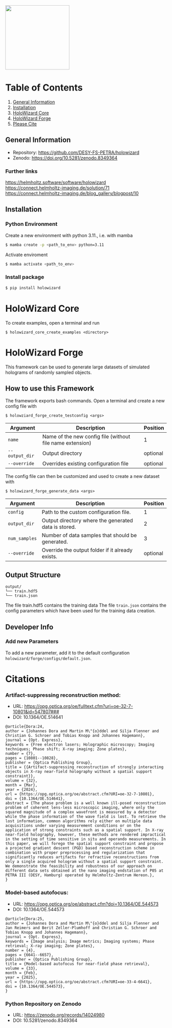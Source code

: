  <img src="https://connect.helmholtz-imaging.de/media/solution/Holowizard_logo.png" width="200"/> 


# Table of Contents
1. [General Information](#general-information)
2. [Installation](#installation)
3. [HoloWizard Core](#holowizard-core)
4. [HoloWizard Forge](#holowizard-forge)
5. [Please Cite](#citations)

## General Information
- Repository: https://github.com/DESY-FS-PETRA/holowizard
- Zenodo: https://doi.org/10.5281/zenodo.8349364

### Further links
https://helmholtz.software/software/holowizard \
https://connect.helmholtz-imaging.de/solution/71 \
https://connect.helmholtz-imaging.de/blog_gallery/blogpost/10 

## Installation
### Python Environment
Create a new environment with python 3.11., i.e. with mamba
```bash
$ mamba create -p <path_to_env> python=3.11 
```

Activate enviroment
```bash
$ mamba activate <path_to_env>
```

### Install package
```bash
$ pip install holowizard
```

# HoloWizard Core

To create examples, open a terminal and run

```{bash}
$ holowizard_core_create_examples <directory>
```

# HoloWizard Forge

This framework can be used to generate large datasets of simulated holograms of randomly sampled objects. 

## How to use this Framework

The framework exports bash commands. Open a terminal and create a new config file with 

```{bash}
$ holowziard_forge_create_testconfig <args>
```

| Argument        | Description                                               | Position |
|-----------------|-----------------------------------------------------------|----------|
| `name`          | Name of the new config file (without file name extension) | 1        |
| `--output_dir`  | Output directory                                          | optional |
| `--override`    | Overrides existing configuration file                     | optional |


The config file can then be customized and used to create a new dataset with

```{bash}
$ holowizard_forge_generate_data <args>
```

| Argument      | Description                                          | Position |
|---------------|------------------------------------------------------|----------|
| `config`      | Path to the custom configuration file.               | 1        |
| `output_dir`  | Output directory where the generated data is stored. | 2        |
| `num_samples` | Number of data samples that should be generated.     | 3        |
| `--override`  | Override the output folder if it already exists.     | optional |

## Output Structure
```
output/
└── train.hdf5
└── train.json
```

The file train.hdf5 contains the training data
The file `train.json` contains the config parameters which have been used for the training data creation.

## Developer Info

### Add new Parameters
To add a new parameter, add it to the default configuration `holowizard/forge/configs/default.json`.

# Citations
### Artifact-suppressing reconstruction method:
- URL: https://opg.optica.org/oe/fulltext.cfm?uri=oe-32-7-10801&id=547807###
- DOI: 10.1364/OE.514641

```{bibtex}
@article{Dora:24,
author = {Johannes Dora and Martin M\"{o}ddel and Silja Flenner and Christian G. Schroer and Tobias Knopp and Johannes Hagemann},
journal = {Opt. Express},
keywords = {Free electron lasers; Holographic microscopy; Imaging techniques; Phase shift; X-ray imaging; Zone plates},
number = {7},
pages = {10801--10828},
publisher = {Optica Publishing Group},
title = {{Artifact-suppressing reconstruction of strongly interacting objects in X-ray near-field holography without a spatial support constraint}},
volume = {32},
month = {Mar},
year = {2024},
url = {https://opg.optica.org/oe/abstract.cfm?URI=oe-32-7-10801},
doi = {10.1364/OE.514641},
abstract = {The phase problem is a well known ill-posed reconstruction problem of coherent lens-less microscopic imaging, where only the squared magnitude of a complex wavefront is measured by a detector while the phase information of the wave field is lost. To retrieve the lost information, common algorithms rely either on multiple data acquisitions under varying measurement conditions or on the application of strong constraints such as a spatial support. In X-ray near-field holography, however, these methods are rendered impractical in the setting of time sensitive in situ and operando measurements. In this paper, we will forego the spatial support constraint and propose a projected gradient descent (PGD) based reconstruction scheme in combination with proper preprocessing and regularization that significantly reduces artifacts for refractive reconstructions from only a single acquired hologram without a spatial support constraint. We demonstrate the feasibility and robustness of our approach on different data sets obtained at the nano imaging endstation of P05 at PETRA III (DESY, Hamburg) operated by Helmholtz-Zentrum Hereon.},
}
```

### Model-based autofocus:
- URL: https://opg.optica.org/oe/abstract.cfm?doi=10.1364/OE.544573
- DOI: 10.1364/OE.544573

```{bibtex}
@article{Dora:25,
author = {Johannes Dora and Martin M\"{o}ddel and Silja Flenner and Jan Reimers and Berit Zeller-Plumhoff and Christian G. Schroer and Tobias Knopp and Johannes Hagemann},
journal = {Opt. Express},
keywords = {Image analysis; Image metrics; Imaging systems; Phase retrieval; X-ray imaging; Zone plates},
number = {4},
pages = {6641--6657},
publisher = {Optica Publishing Group},
title = {Model-based autofocus for near-field phase retrieval},
volume = {33},
month = {Feb},
year = {2025},
url = {https://opg.optica.org/oe/abstract.cfm?URI=oe-33-4-6641},
doi = {10.1364/OE.544573},
}
```

### Python Repository on Zenodo
- URL: https://zenodo.org/records/14024980
- DOI: 10.5281/zenodo.8349364
